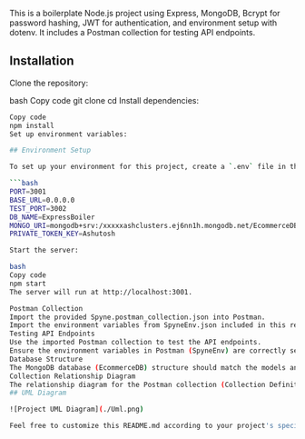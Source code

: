 This is a boilerplate Node.js project using Express, MongoDB, Bcrypt for password hashing, JWT for authentication, and environment setup with dotenv. It includes a Postman collection for testing API endpoints.

## Installation
Clone the repository:

bash
Copy code
git clone <repository-url>
cd <project-folder>
Install dependencies:

```bash
Copy code
npm install
Set up environment variables:

## Environment Setup

To set up your environment for this project, create a `.env` file in the root directory and add the following variables:

```bash
PORT=3001
BASE_URL=0.0.0.0
TEST_PORT=3002
DB_NAME=ExpressBoiler
MONGO_URI=mongodb+srv:/xxxxxashclusters.ej6nn1h.mongodb.net/EcommerceDB?retryWrites=true&w=majority
PRIVATE_TOKEN_KEY=Ashutosh

Start the server:

bash
Copy code
npm start
The server will run at http://localhost:3001.

Postman Collection
Import the provided Spyne.postman_collection.json into Postman.
Import the environment variables from SpyneEnv.json included in this repository.
Testing API Endpoints
Use the imported Postman collection to test the API endpoints.
Ensure the environment variables in Postman (SpyneEnv) are correctly set up to reflect your local or remote server configurations.
Database Structure
The MongoDB database (EcommerceDB) structure should match the models and schemas defined in your project.
Collection Relationship Diagram
The relationship diagram for the Postman collection (Collection Definitions and Relationships.PDF) showcases the structure and dependencies of API endpoints.
## UML Diagram

![Project UML Diagram](./Uml.png)

Feel free to customize this README.md according to your project's specific details and requirements. Adjust the installation steps, environment variables, and any additional setup instructions as needed.